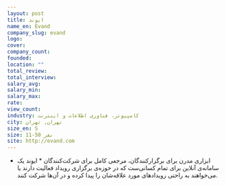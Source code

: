 ```yaml
---
layout: post
title: ایوند
name_en: Evand
company_slug: evand
logo: 
cover: 
company_count:
founded:
location: ""
total_review: 
total_interview: 
salary_avg: 
salary_min: 
salary_max: 
rate: 
view_count: 
industry: کامپیوتر، فناوری اطلاعات و اینترنت
city: تهران, تهران
size_en: S
size: 11-50 نفر
site: http://evand.com
---
```


* ابزاری مدرن برای برگزارکنندگان، مرجعی کامل برای شرکت‌کنندگان *
ایوند یک سامانه‌ی آنلاین برای تمام کسانی‌ست که در حوزه‌ی برگزاری رویداد فعالیت دارند یا می‌خواهند به راحتی رویدادهای مورد علاقه‌شان را پیدا کرده و در آن‌ها شرکت کنند.